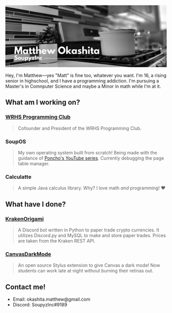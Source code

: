 <img src="https://github.com/SoupyzInc/SoupyzInc/blob/master/Images/GitHub%20Banner.png" alt="">

<p>Hey, I'm Matthew—yes "Matt" is fine too, whatever you want. I'm 16, a rising senior in highschool, and I have a programming addiction. I'm pursuing a Master's in Comnputer Science and maybe a Minor in math while I'm at it.</p>

<h2>What am I working on?</h2>
<h3><a href="https://github.com/WRHS-Programming-Club">WRHS Programming Club</a></h3>
<blockquote>
    <p>Cofounder and President of the WRHS Programming Club.</p>
</blockquote>
    
<h3>SoupOS</h3>
<blockquote>
        <p>My own operating system built from scratch! Being made with the guidance of <a href="https://www.youtube.com/watch?v=mpPbKEeWIHU&list=PLxN4E629pPnJxCQCLy7E0SQY_zuumOVyZ">Poncho's YouTube series</a>. Currently debugging the page table manager.</p> 
</blockquote>

<h3>Calculatte</h3>
<blockquote>
    <p>A simple Java calculus library. Why? I love math <i>and</i> programming! ❤️</p>
</blockquote>

<h2>What have I done?</h2>
<h3><a href="https://github.com/SoupyzInc/KrakenOrigami">KrakenOrigami</a></h3>
<blockquote>
        <p>A Discord bot written in Python to paper trade crypto currencies. It utilizes Discord.py and MySQL to make and store paper trades. Prices are taken from the Kraken REST API.</p>
</blockquote>

<h3><a href="https://github.com/SoupyzInc/CanvasDarkMode">CanvasDarkMode</a></h3>
<blockquote>
        <p>An open source Stylus extension to give Canvas a dark mode! Now students can work late at night without burning their retinas out.</p>
</blockquote>

<h2>Contact me!</h2>
<ul>
    <li>Email: okashita.matthew@gmail.com</li>
    <li>Discord: SoupyzInc#9189</li>
</ul>




